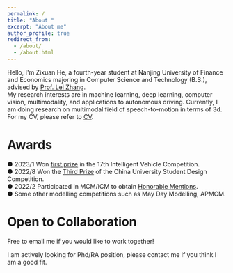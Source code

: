 ```yaml
---
permalink: /
title: "About "
excerpt: "About me"
author_profile: true
redirect_from: 
  - /about/
  - /about.html
---
```


Hello, I'm Zixuan He, a fourth-year student at Nanjing University of Finance and Economics majoring in Computer Science and Technology (B.S.), advised by [Prof. Lei Zhang](https://xueshu.baidu.com/scholarID/CN-BK73TEKJ).  
My research interests are in machine learning, deep learning, computer vision, multimodality, and applications to autonomous driving. Currently, I am doing research on multimodal field of speech-to-motion in terms of 3d. For my CV, please refer to [CV](ZixuanHe.pdf).


Awards
======
● 2023/1 Won [first prize](中国机器人大赛三等奖.jpg) in the 17th Intelligent Vehicle Competition.  
● 2022/8 Won the [Third Prize](智能车比赛国家一等奖.jpg) of the China University Student Design Competition.  
● 2022/2 Participated in MCM/ICM to obtain [Honorable Mentions](美赛建模H奖.jpg).  
● Some other modelling competitions such as May Day Modelling, APMCM.  

Open to Collaboration
======
Free to email me if you would like to work together!  
  
I am actively looking for Phd/RA position, please contact me if you think I am a good fit.


